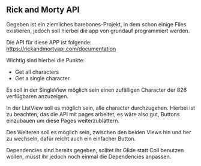 ## Rick and Morty API

Gegeben ist ein ziemliches barebones-Projekt, in dem schon einige Files existieren, jedoch soll hierbei die app von grundauf programmiert werden.

Die API für diese APP ist folgende:
https://rickandmortyapi.com/documentation


Wichtig sind hierbei die Punkte:
- Get all characters
- Get a single character


Es soll in der SingleView möglich sein einen zufälligen Character der 826 verfügbaren anzuzeigen.


In der ListView soll es möglich sein, alle character durchzugehen.
Hierbei ist zu beachten, das die API mit pages arbeitet, es wäre also gut, Buttons einzubauen um diese Pages weiterzublättern.


Des Weiteren soll es möglich sein, zwischen den beiden Views hin und her zu wechseln, dafür reicht auch ein einfacher Button.


Dependencies sind bereits gegeben, solltet ihr Glide statt Coil benutzen wollen, müsst ihr jedoch noch einmal die Dependencies anpassen.